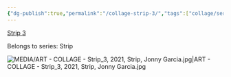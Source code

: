 ```yaml
---
{"dg-publish":true,"permalink":"/collage-strip-3/","tags":["collage/series/strip","c/abstract","c/colour-purple","c/triangle","c/flat-background","c/colour-white","collage/year-2021"],"created":"2025-08-24T13:57:15.266-04:00","updated":"2025-09-10T09:19:58.992-04:00"}
---
```



[Strip 3](https://www.instagram.com/p/CT4gJUEr7eq/)

Belongs to series: Strip

![MEDIA/ART - COLLAGE - Strip_3, 2021, Strip, Jonny Garcia.jpg|ART - COLLAGE - Strip_3, 2021, Strip, Jonny Garcia.jpg](/img/user/MEDIA/ART%20-%20COLLAGE%20-%20Strip_3,%202021,%20Strip,%20Jonny%20Garcia.jpg)
